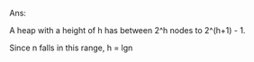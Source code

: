Ans:

A heap with a height of h has between 2^h nodes to 2^(h+1) - 1.

Since n falls in this range, h = lgn
